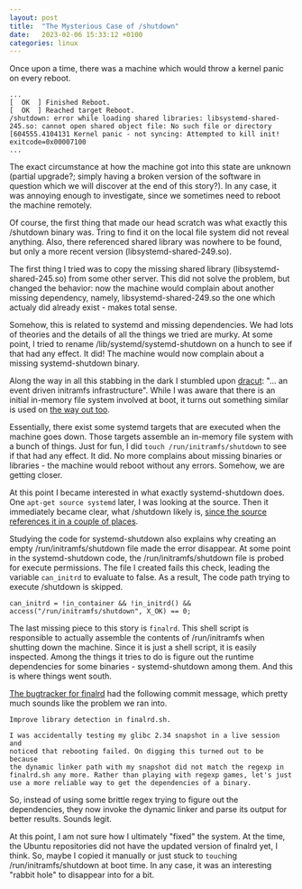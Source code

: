 ```yaml
---
layout: post
title:  "The Mysterious Case of /shutdown"
date:   2023-02-06 15:33:12 +0100
categories: linux
---
```


Once upon a time, there was a machine which would throw a kernel panic on every reboot.

```
...
[  OK  ] Finished Reboot.
[  OK  ] Reached target Reboot.
/shutdown: error while loading shared libraries: libsystemd-shared-245.so: cannot open shared object file: No such file or directory
[604555.4104131 Kernel panic - not syncing: Attempted to kill init! exitcode=0x00007100
...
```

The exact circumstance at how the machine got into this state are unknown (partial upgrade?; simply having a broken version of the software in question  which we will discover at the end of this story?). In any case, it was annoying enough to investigate, since we sometimes need to reboot the machine remotely.

Of course, the first thing that made our head scratch was what  exactly this /shutdown binary was. Tring to find it on the local file system did not reveal anything. Also, there referenced shared library was nowhere to be found, but only a more recent version (libsystemd-shared-249.so).

The first thing I tried was to copy the missing shared library (libsystemd-shared-245.so) from some other server. This did not solve the problem, but changed the behavior: now the machine would complain about another missing dependency, namely, libsystemd-shared-249.so the one which actualy did already exist - makes total sense.

Somehow, this is related to systemd and missing dependencies. We had lots of theories and the details of all the things we tried are murky. At some point, I tried to rename /lib/systemd/systemd-shutdown on a hunch to see if that had any effect. It did! The machine would now complain about a missing systemd-shutdown binary.

Along the way in all this stabbing in the dark I stumbled upon [dracut](http://www.kernel.org/pub/linux/utils/boot/dracut/dracut.html): "... an event driven initramfs infrastructure". While I was aware that there is an initial in-memory file system involved at boot, it turns out something similar is used on [the way out too](https://mirrors.edge.kernel.org/pub/linux/utils/boot/dracut/dracut.html#_dracut_on_shutdown).

Essentially, there exist some systemd targets that are executed when the machine goes down. Those targets assemble an in-memory file system with a bunch of things. Just for fun, I did `touch /run/initramfs/shutdown` to see if that had any effect. It did. No more complains about missing binaries or libraries - the machine would reboot without any errors. Somehow, we are getting closer.

At this point I became interested in what exactly systemd-shutdown does. One `apt-get source systemd` later, I was looking at the source. Then it immediately became clear, what /shutdown likely is, [since the source references it in a couple of places](https://github.com/systemd/systemd/blob/bbcce4f8d7cb213e30e8538144e66cabc245fbc4/src/shutdown/shutdown.c#L548).

Studying the code for systemd-shutdown also explains why creating an empty /run/initramfs/shutdown file made the error disappear. At some point in the systemd-shutdown code, the /run/initramfs/shutdown file is probed for execute permissions. The file I created fails this check, leading the variable `can_initrd` to evaluate to false. As a result, The code path trying to execute /shutdown is skipped.

```
can_initrd = !in_container && !in_initrd() && access("/run/initramfs/shutdown", X_OK) == 0;
```

The last missing piece to this story is `finalrd`. This shell script is responsible to actually assemble the contents of /run/initramfs when shutting down the machine. Since it is just a shell script, it is easily inspected. Among the things it tries to do is figure out the runtime dependencies for some binaries - systemd-shutdown among them. And this is where things went south.

[The bugtracker for finalrd](https://git.launchpad.net/finalrd/commit/finalrd.sh?id=f203066af54204e452c4c8a531ff02d6c2893dcb) had the following commit message, which pretty much sounds like the problem we ran into.

```
Improve library detection in finalrd.sh.

I was accidentally testing my glibc 2.34 snapshot in a live session and
noticed that rebooting failed. On digging this turned out to be because
the dynamic linker path with my snapshot did not match the regexp in
finalrd.sh any more. Rather than playing with regexp games, let's just
use a more reliable way to get the dependencies of a binary.
```

So, instead of using some brittle regex trying to figure out the dependencies, they now invoke the dynamic linker and parse its output for better results. Sounds legit.

At this point, I am not sure how I ultimately "fixed" the system. At the time, the Ubuntu repositories did not have the updated version of finalrd yet, I think. So, maybe I copied it manually or just stuck to `touch`ing /run/initramfs/shutdown at boot time. In any case, it was an interesting "rabbit hole" to disappear into for a bit.
